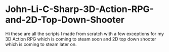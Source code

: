 # John-Li-C-Sharp-3D-Action-RPG-and-2D-Top-Down-Shooter

Hi these are all the scripts I made from scratch with a few exceptions for my 3D Action RPG which is coming to steam soon and 2D top down shooter which is coming to steam later on.

